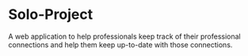 # Solo-Project
A web application to help professionals keep track of their professional connections and help them keep up-to-date with those connections.
